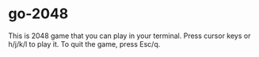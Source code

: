 # go-2048

This is 2048 game that you can play in your terminal.
Press cursor keys or h/j/k/l to play it.
To quit the game, press Esc/q.
